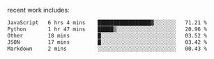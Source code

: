 
<!--<img width="1415" height="100" alt="blu" src="https://github.com/rdsilva01/rdsilva01/assets/101207588/deb060e5-d035-4f09-b511-e3f50605b207">-->

<!-- \> Enthusiastic about developing and building solutions <br>
\> Computer Science and Engineering @ UBI -->

<!-- <a href="https://www.rodrigosilva.live/">personal website</a> 🏁 -->

<!-- ![](https://komarev.com/ghpvc/?username=rdsilva01) -->

recent work includes:
<!--START_SECTION:waka-->

```txt
JavaScript   6 hrs 4 mins    █████████████████▓░░░░░░░   71.21 %
Python       1 hr 47 mins    █████▒░░░░░░░░░░░░░░░░░░░   20.96 %
Other        18 mins         █░░░░░░░░░░░░░░░░░░░░░░░░   03.52 %
JSON         17 mins         █░░░░░░░░░░░░░░░░░░░░░░░░   03.42 %
Markdown     2 mins          ░░░░░░░░░░░░░░░░░░░░░░░░░   00.43 %
```

<!--END_SECTION:waka-->

